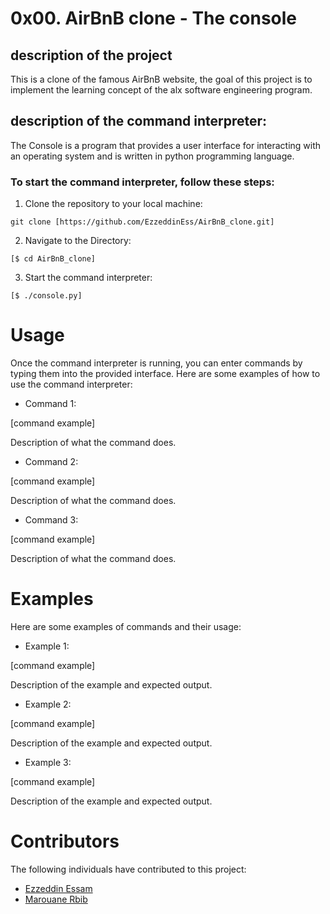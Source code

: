 # 0x00. AirBnB clone - The console
## description of the project
This is a clone of the famous AirBnB website, the goal of this project is to implement the learning concept of the alx software engineering program.
## description of the command interpreter:
The Console is a program that provides a user interface for interacting with an operating system and is written in python programming language.
### To start the command interpreter, follow these steps:

1. Clone the repository to your local machine:
```
git clone [https://github.com/EzzeddinEss/AirBnB_clone.git]
```

2. Navigate to the Directory:
```
[$ cd AirBnB_clone]
```

3. Start the command interpreter:
```
[$ ./console.py]
```

# Usage
Once the command interpreter is running, you can enter commands by typing them into the provided interface. Here are some examples of how to use the command interpreter:

* Command 1:

[command example]

Description of what the command does.

* Command 2:

[command example]

Description of what the command does.

* Command 3:

[command example]

Description of what the command does.

# Examples
Here are some examples of commands and their usage:

* Example 1:

[command example]

Description of the example and expected output.

* Example 2:

[command example]

Description of the example and expected output.

* Example 3:

[command example]

Description of the example and expected output.


# Contributors
The following individuals have contributed to this project:

- [Ezzeddin Essam](https://github.com/EzzeddinEss)
- [Marouane Rbib](https://github.com/logmar98)
